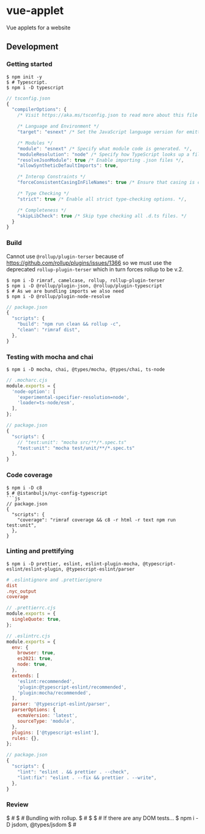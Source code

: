# vue-applet

Vue applets for a website

## Development

### Getting started

```console
$ npm init -y
$ # Typescript.
$ npm i -D typescript
```

```js
// tsconfig.json
{
  "compilerOptions": {
    /* Visit https://aka.ms/tsconfig.json to read more about this file */

    /* Language and Environment */
    "target": "esnext" /* Set the JavaScript language version for emitted JavaScript and include compatible library declarations. */,

    /* Modules */
    "module": "esnext" /* Specify what module code is generated. */,
    "moduleResolution": "node" /* Specify how TypeScript looks up a file from a given module specifier. */,
    "resolveJsonModule": true /* Enable importing .json files */,
    "allowSyntheticDefaultImports": true,

    /* Interop Constraints */
    "forceConsistentCasingInFileNames": true /* Ensure that casing is correct in imports. */,

    /* Type Checking */
    "strict": true /* Enable all strict type-checking options. */,

    /* Completeness */
    "skipLibCheck": true /* Skip type checking all .d.ts files. */
  }
}
```

###  Build
Cannot use `@rollup/plugin-terser` because of
https://github.com/rollup/plugins/issues/1366
so we must use the deprecated `rollup-plugin-terser` which in turn forces rollup
to be v.2.

```console
$ npm i -D rimraf, camelcase, rollup, rollup-plugin-terser
$ npm i -D @rollup/plugin-json, @rollup/plugin-typescript
$ # As we are bundling imports we also need
$ npm i -D @rollup/plugin-node-resolve
```

```js
// package.json
{
  "scripts": {
    "build": "npm run clean && rollup -c",
    "clean": "rimraf dist",
  },
}
```

### Testing with mocha and chai

```console
$ npm i -D mocha, chai, @types/mocha, @types/chai, ts-node
```

```js
// .mocharc.cjs
module.exports = {
  'node-option': [
    'experimental-specifier-resolution=node',
    'loader=ts-node/esm',
  ],
};
```

```js
// package.json
{
  "scripts": {
    // "test:unit": "mocha src/**/*.spec.ts"
    "test:unit": "mocha test/unit/**/*.spec.ts"
  },
}
```
### Code coverage
```console
$ npm i -D c8
$ # @istanbuljs/nyc-config-typescript
```js
// package.json
{
  "scripts": {
    "coverage": "rimraf coverage && c8 -r html -r text npm run test:unit",
  },
}
```


### Linting and prettifying

```console
$ npm i -D prettier, eslint, eslint-plugin-mocha, @typescript-eslint/eslint-plugin, @typescript-eslint/parser
```

```ini
# .eslintignore and .prettierignore
dist
.nyc_output
coverage
```

```js
// .prettierrc.cjs
module.exports = {
  singleQuote: true,
};
```

```js
// .eslintrc.cjs
module.exports = {
  env: {
    browser: true,
    es2021: true,
    node: true,
  },
  extends: [
    'eslint:recommended',
    'plugin:@typescript-eslint/recommended',
    'plugin:mocha/recommended',
  ],
  parser: '@typescript-eslint/parser',
  parserOptions: {
    ecmaVersion: 'latest',
    sourceType: 'module',
  },
  plugins: ['@typescript-eslint'],
  rules: {},
};
```

```js
// package.json
{
  "scripts": {
    "lint": "eslint . && prettier . --check",
    "lint:fix": "eslint . --fix && prettier . --write",
  },
}
```

### Review

$ #
$ # Bundling with rollup.
$ #
$
$ # If there are any DOM tests...
$ npm i -D jsdom, @types/jsdom
$ #

```


